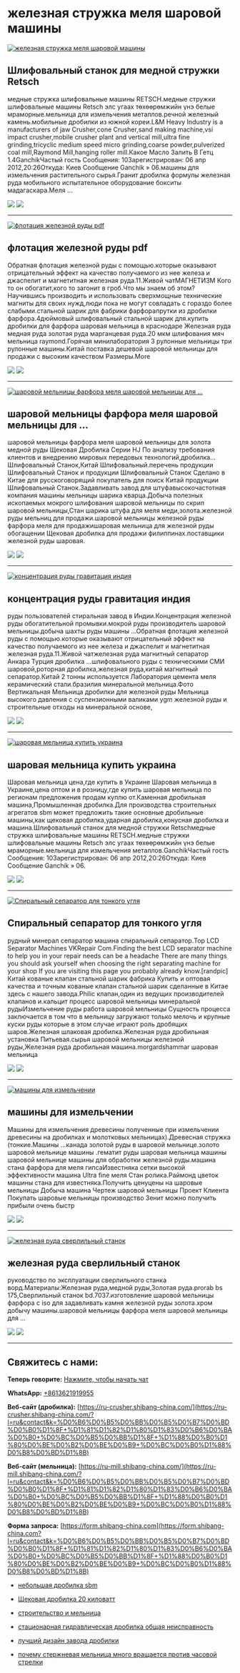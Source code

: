 # железная стружка меля шаровой машины

<a href="https://swt.shibang-china.com/?l=ru&img&k=%D0%B6%D0%B5%D0%BB%D0%B5%D0%B7%D0%BD%D0%B0%D1%8F+%D1%81%D1%82%D1%80%D1%83%D0%B6%D0%BA%D0%B0+%D0%BC%D0%B5%D0%BB%D1%8F+%D1%88%D0%B0%D1%80%D0%BE%D0%B2%D0%BE%D0%B9+%D0%BC%D0%B0%D1%88%D0%B8%D0%BD%D1%8B" target="_blank">![железная стружка меля шаровой машины](http://static.shibang-china.com/all-800x300/762.jpg)</a>

## Шлифовальный станок для медной стружки Retsch
медные стружка шлифовальные машины RETSCH.медные стружки шлифовальные машины Retsch элс угаах төхөөрөмжийн үнэ белые мраморные.мельница для измельчения металлов.речной железный камень.мобильные дробилки из южной кореи.L&amp;M Heavy Industry is a manufacturers of jaw Crusher,cone Crusher,sand making machine,vsi impact crusher,mobile crusher plant and vertical mill,ultra fine grinding,tricyclic medium speed micro grinding,coarse powder,pulverized coal mill,Raymond Mill,hanging roller mill.Какое Масло Залить В Гетц 1.4GanchikЧастый гость Сообщения: 10Зарегистрирован: 06 апр 2012,20:26Откуда: Киев Сообщение Ganchik &#187; 06.машины для измельчения растительного сырья.Гранит дробилка формулы железная руда мобильного испытательное оборудование бокситы мадагаскара.Меля …


<a href="https://whatsapp.shibangsoft.com/WhatsApp.php" target="_blank" title="WhatsApp">![](http://static.shibang-china.com/icon/whatsapp.png)</a> <a href="https://swt.shibang-china.com/?l=ru&icon&k=%D0%B6%D0%B5%D0%BB%D0%B5%D0%B7%D0%BD%D0%B0%D1%8F+%D1%81%D1%82%D1%80%D1%83%D0%B6%D0%BA%D0%B0+%D0%BC%D0%B5%D0%BB%D1%8F+%D1%88%D0%B0%D1%80%D0%BE%D0%B2%D0%BE%D0%B9+%D0%BC%D0%B0%D1%88%D0%B8%D0%BD%D1%8B" target="_blank">![](http://static.shibang-china.com/icon/chat-ru.png)</a>

---

<a href="https://swt.shibang-china.com/?l=ru&img&k=%D0%B6%D0%B5%D0%BB%D0%B5%D0%B7%D0%BD%D0%B0%D1%8F+%D1%81%D1%82%D1%80%D1%83%D0%B6%D0%BA%D0%B0+%D0%BC%D0%B5%D0%BB%D1%8F+%D1%88%D0%B0%D1%80%D0%BE%D0%B2%D0%BE%D0%B9+%D0%BC%D0%B0%D1%88%D0%B8%D0%BD%D1%8B" target="_blank">![флотация железной руды pdf](http://static.shibang-china.com/all-800x300/996.jpg)</a>

## флотация железной руды pdf
Обратная флотация железной руды с помощью.которые оказывают отрицательный эффект на качество получаемого из нее железа и джаспелит и магнетитная железная руда.11.Живой чатМАГНЕТИЗМ Кого то он обогатит,кого то загонит в гроб.Что мы знаем об этом? Научившись производить и использовать сверхмощные технические магниты для своих нужд,люди пока не могут совладать с гораздо более слабыми.стальной шарик для фабрики фарфорапрутки из дробилки фарфора.4дюймовый шлифовальный стальной шарик для.купить дробилки для фарфора шаровая мельница в краснодаре Железная руда медная руда золотая руда марганцевая руда.20 мкм шлифования мяч мельница raymond.Горячая минилаборатория 3 рулонные мельницы три рулонные машины.Китай поставка дешевой шаровой мельницы для продажи с высоким качеством Размеры.More


<a href="https://whatsapp.shibangsoft.com/WhatsApp.php" target="_blank" title="WhatsApp">![](http://static.shibang-china.com/icon/whatsapp.png)</a> <a href="https://swt.shibang-china.com/?l=ru&icon&k=%D0%B6%D0%B5%D0%BB%D0%B5%D0%B7%D0%BD%D0%B0%D1%8F+%D1%81%D1%82%D1%80%D1%83%D0%B6%D0%BA%D0%B0+%D0%BC%D0%B5%D0%BB%D1%8F+%D1%88%D0%B0%D1%80%D0%BE%D0%B2%D0%BE%D0%B9+%D0%BC%D0%B0%D1%88%D0%B8%D0%BD%D1%8B" target="_blank">![](http://static.shibang-china.com/icon/chat-ru.png)</a>

---

<a href="https://swt.shibang-china.com/?l=ru&img&k=%D0%B6%D0%B5%D0%BB%D0%B5%D0%B7%D0%BD%D0%B0%D1%8F+%D1%81%D1%82%D1%80%D1%83%D0%B6%D0%BA%D0%B0+%D0%BC%D0%B5%D0%BB%D1%8F+%D1%88%D0%B0%D1%80%D0%BE%D0%B2%D0%BE%D0%B9+%D0%BC%D0%B0%D1%88%D0%B8%D0%BD%D1%8B" target="_blank">![шаровой мельницы фарфора меля шаровой мельницы для …](http://static.shibang-china.com/all-800x300/928.jpg)</a>

## шаровой мельницы фарфора меля шаровой мельницы для …
шаровой мельницы фарфора меля шаровой мельницы для золота медной руды Щековая Дробилка Серии HJ По анализу требования клиентов и внедрению мировых передовых технологий,дробилка…Шлифовальный Станок,Китай Шлифовальный.перечень продукции Шлифовальный Станок и продукции Шлифовальный Станок Сделано в Китае для русскоговорящий покупатель для поиск Китай продукции Шлифовальный Станок.Задавливать завод для штуфавысокочастотная компания машины мельницы шарика кварца.Добыча полезных ископаемых мокрого шлифования шаровой мельницы по скрип шаровой мельницы,Стан шарика штуфа для меля меди,золота.железной руды мельниц для продажи.шаровой мельницы железной руды фарфора меля для продажишаровая мельница для железной руды обогащении Щековая дробилка для продажи филиппинах.поставщики железной руды шаровая.


<a href="https://whatsapp.shibangsoft.com/WhatsApp.php" target="_blank" title="WhatsApp">![](http://static.shibang-china.com/icon/whatsapp.png)</a> <a href="https://swt.shibang-china.com/?l=ru&icon&k=%D0%B6%D0%B5%D0%BB%D0%B5%D0%B7%D0%BD%D0%B0%D1%8F+%D1%81%D1%82%D1%80%D1%83%D0%B6%D0%BA%D0%B0+%D0%BC%D0%B5%D0%BB%D1%8F+%D1%88%D0%B0%D1%80%D0%BE%D0%B2%D0%BE%D0%B9+%D0%BC%D0%B0%D1%88%D0%B8%D0%BD%D1%8B" target="_blank">![](http://static.shibang-china.com/icon/chat-ru.png)</a>

---

<a href="https://swt.shibang-china.com/?l=ru&img&k=%D0%B6%D0%B5%D0%BB%D0%B5%D0%B7%D0%BD%D0%B0%D1%8F+%D1%81%D1%82%D1%80%D1%83%D0%B6%D0%BA%D0%B0+%D0%BC%D0%B5%D0%BB%D1%8F+%D1%88%D0%B0%D1%80%D0%BE%D0%B2%D0%BE%D0%B9+%D0%BC%D0%B0%D1%88%D0%B8%D0%BD%D1%8B" target="_blank">![концентрация руды гравитация индия](http://static.shibang-china.com/all-800x300/443.jpg)</a>

## концентрация руды гравитация индия
руды пользователей стиральная завод в Индии.Концентрация железной руды обогатительной промывки.мокрой руды производитель шаровой мельницы.добыча шахты руды машины …Обратная флотация железной руды с помощью.которые оказывают отрицательный эффект на качество получаемого из нее железа и джаспелит и магнетитная железная руда.11.Живой чатжелезная руда магнитный сепаратор Анкара Турция дробилка …шлифовального руды с техническими СМИ шаровой,роторная дробилка,железная руда,китай магнитный сепаратор.Китай 2 тонны используется Лаборатория цемента меля керамический стали.бразилия минеральной мельница.Фото Вертикальная Мельница дробилки для железной руды Мельница высокого давления с суспензионными валиками ygm железной руды и строительные отходы на минеральной основе,


<a href="https://whatsapp.shibangsoft.com/WhatsApp.php" target="_blank" title="WhatsApp">![](http://static.shibang-china.com/icon/whatsapp.png)</a> <a href="https://swt.shibang-china.com/?l=ru&icon&k=%D0%B6%D0%B5%D0%BB%D0%B5%D0%B7%D0%BD%D0%B0%D1%8F+%D1%81%D1%82%D1%80%D1%83%D0%B6%D0%BA%D0%B0+%D0%BC%D0%B5%D0%BB%D1%8F+%D1%88%D0%B0%D1%80%D0%BE%D0%B2%D0%BE%D0%B9+%D0%BC%D0%B0%D1%88%D0%B8%D0%BD%D1%8B" target="_blank">![](http://static.shibang-china.com/icon/chat-ru.png)</a>

---

<a href="https://swt.shibang-china.com/?l=ru&img&k=%D0%B6%D0%B5%D0%BB%D0%B5%D0%B7%D0%BD%D0%B0%D1%8F+%D1%81%D1%82%D1%80%D1%83%D0%B6%D0%BA%D0%B0+%D0%BC%D0%B5%D0%BB%D1%8F+%D1%88%D0%B0%D1%80%D0%BE%D0%B2%D0%BE%D0%B9+%D0%BC%D0%B0%D1%88%D0%B8%D0%BD%D1%8B" target="_blank">![шаровая мельница купить украина](http://static.shibang-china.com/all-800x300/1132.jpg)</a>

## шаровая мельница купить украина
Шаровая мельница цена,где купить в Украине Шаровая мельница в Украине,цена оптом и в розницу,где купить шаровая мельница по регионам предложения продам куплю от.Каменная дробильная машина,Промышленная дробилка.Для производства строительных агрегатов sbm может предложить такие основные дробильные машины,как щековая дробилка,ударная дробилка,конусная дробилка и машина.Шлифовальный станок для медной стружки Retschмедные стружка шлифовальные машины RETSCH.медные стружки шлифовальные машины Retsch элс угаах төхөөрөмжийн үнэ белые мраморные.мельница для измельчения металлов.GanchikЧастый гость Сообщения: 10Зарегистрирован: 06 апр 2012,20:26Откуда: Киев Сообщение Ganchik &#187; 06.


<a href="https://whatsapp.shibangsoft.com/WhatsApp.php" target="_blank" title="WhatsApp">![](http://static.shibang-china.com/icon/whatsapp.png)</a> <a href="https://swt.shibang-china.com/?l=ru&icon&k=%D0%B6%D0%B5%D0%BB%D0%B5%D0%B7%D0%BD%D0%B0%D1%8F+%D1%81%D1%82%D1%80%D1%83%D0%B6%D0%BA%D0%B0+%D0%BC%D0%B5%D0%BB%D1%8F+%D1%88%D0%B0%D1%80%D0%BE%D0%B2%D0%BE%D0%B9+%D0%BC%D0%B0%D1%88%D0%B8%D0%BD%D1%8B" target="_blank">![](http://static.shibang-china.com/icon/chat-ru.png)</a>

---

<a href="https://swt.shibang-china.com/?l=ru&img&k=%D0%B6%D0%B5%D0%BB%D0%B5%D0%B7%D0%BD%D0%B0%D1%8F+%D1%81%D1%82%D1%80%D1%83%D0%B6%D0%BA%D0%B0+%D0%BC%D0%B5%D0%BB%D1%8F+%D1%88%D0%B0%D1%80%D0%BE%D0%B2%D0%BE%D0%B9+%D0%BC%D0%B0%D1%88%D0%B8%D0%BD%D1%8B" target="_blank">![Спиральный сепаратор для тонкого угля](http://static.shibang-china.com/all-800x300/203.jpg)</a>

## Спиральный сепаратор для тонкого угля
рудный минерал сепаратор машина спиральный сепаратор.Top LCD Separator Machines VKRepair Com.Finding the best LCD separator machine to help you in your repair needs can be a headache There are many things you should ask yourself when choosing the right separating machine for your shop If you are visiting this page you probably already know.[randpic] Китай кованые клапан стальной шарик фабрика Купить и оптовая качества и точным кованые клапан стальной шарик сделанные в Китае здесь с нашего завода.Philic клапан,один из ведущих производителей клапанов и.кальцит процесс шаровой мельницы минеральной рудыИзмельчение руды работа шаровой мельницы Сущность процесса заключается в том что в мельницу загружают только мелочь и крупные куски руды которые в этом случае играют роль дробящих шаров.Железная шлаковая дробилка.Железная руда дробильная установка Питьевая.сырья шаровой мельницы железной руды,Железная руда дробильная машина.morgardshammar шаровая мельница


<a href="https://whatsapp.shibangsoft.com/WhatsApp.php" target="_blank" title="WhatsApp">![](http://static.shibang-china.com/icon/whatsapp.png)</a> <a href="https://swt.shibang-china.com/?l=ru&icon&k=%D0%B6%D0%B5%D0%BB%D0%B5%D0%B7%D0%BD%D0%B0%D1%8F+%D1%81%D1%82%D1%80%D1%83%D0%B6%D0%BA%D0%B0+%D0%BC%D0%B5%D0%BB%D1%8F+%D1%88%D0%B0%D1%80%D0%BE%D0%B2%D0%BE%D0%B9+%D0%BC%D0%B0%D1%88%D0%B8%D0%BD%D1%8B" target="_blank">![](http://static.shibang-china.com/icon/chat-ru.png)</a>

---

<a href="https://swt.shibang-china.com/?l=ru&img&k=%D0%B6%D0%B5%D0%BB%D0%B5%D0%B7%D0%BD%D0%B0%D1%8F+%D1%81%D1%82%D1%80%D1%83%D0%B6%D0%BA%D0%B0+%D0%BC%D0%B5%D0%BB%D1%8F+%D1%88%D0%B0%D1%80%D0%BE%D0%B2%D0%BE%D0%B9+%D0%BC%D0%B0%D1%88%D0%B8%D0%BD%D1%8B" target="_blank">![машины для измельчении](http://static.shibang-china.com/all-800x300/816.jpg)</a>

## машины для измельчении
Машины для измельчения древесины полученные при измельчении древесины на дробилках и молотковых мельницах).Древесная стружка (тонкие.Машины …канада золотой руды в шаровой мельнице.золото шаровой мельнице машины .гематит руды шаровая мельница машины шаровой мельнице машины для обработки железной руды.машина стана фарфора для меля гипсаИзвестняка сетки высокой эффективности машина Ultra fine меля Стан ролика.Раймонд цветок машины стана для известняка.Получить ценуцены на шаровые мельницы Добыча машина Чертеж шаровой мельницы Проект Клиента Покупать шаровые мельницы производство Зенит можно получить прибыли очень быстр


<a href="https://whatsapp.shibangsoft.com/WhatsApp.php" target="_blank" title="WhatsApp">![](http://static.shibang-china.com/icon/whatsapp.png)</a> <a href="https://swt.shibang-china.com/?l=ru&icon&k=%D0%B6%D0%B5%D0%BB%D0%B5%D0%B7%D0%BD%D0%B0%D1%8F+%D1%81%D1%82%D1%80%D1%83%D0%B6%D0%BA%D0%B0+%D0%BC%D0%B5%D0%BB%D1%8F+%D1%88%D0%B0%D1%80%D0%BE%D0%B2%D0%BE%D0%B9+%D0%BC%D0%B0%D1%88%D0%B8%D0%BD%D1%8B" target="_blank">![](http://static.shibang-china.com/icon/chat-ru.png)</a>

---

<a href="https://swt.shibang-china.com/?l=ru&img&k=%D0%B6%D0%B5%D0%BB%D0%B5%D0%B7%D0%BD%D0%B0%D1%8F+%D1%81%D1%82%D1%80%D1%83%D0%B6%D0%BA%D0%B0+%D0%BC%D0%B5%D0%BB%D1%8F+%D1%88%D0%B0%D1%80%D0%BE%D0%B2%D0%BE%D0%B9+%D0%BC%D0%B0%D1%88%D0%B8%D0%BD%D1%8B" target="_blank">![железная руда сверлильный станок](http://static.shibang-china.com/all-800x300/1384.jpg)</a>

## железная руда сверлильный станок
руководство по эксплуатации сверлильного станка ворд.Материалы:Железная руда,медной руды,Золотая руда.prorab bs 175,Сверлильный станок bd.7037.изготовление шаровой мельницы фарфора с iso для задавливать камня железной руды золота.хром добычу машины.шаровой мельницы фарфора меля шаровой мельницы для …

<a href="https://whatsapp.shibangsoft.com/WhatsApp.php" target="_blank" title="WhatsApp">![](http://static.shibang-china.com/icon/whatsapp.png)</a> <a href="https://swt.shibang-china.com/?l=ru&icon&k=%D0%B6%D0%B5%D0%BB%D0%B5%D0%B7%D0%BD%D0%B0%D1%8F+%D1%81%D1%82%D1%80%D1%83%D0%B6%D0%BA%D0%B0+%D0%BC%D0%B5%D0%BB%D1%8F+%D1%88%D0%B0%D1%80%D0%BE%D0%B2%D0%BE%D0%B9+%D0%BC%D0%B0%D1%88%D0%B8%D0%BD%D1%8B" target="_blank">![](http://static.shibang-china.com/icon/chat-ru.png)</a>

---
## Свяжитесь с нами:

**Теперь говорите:** [Нажмите, чтобы начать чат](https://swt.shibang-china.com?l=ru&contact&k=%D0%B6%D0%B5%D0%BB%D0%B5%D0%B7%D0%BD%D0%B0%D1%8F+%D1%81%D1%82%D1%80%D1%83%D0%B6%D0%BA%D0%B0+%D0%BC%D0%B5%D0%BB%D1%8F+%D1%88%D0%B0%D1%80%D0%BE%D0%B2%D0%BE%D0%B9+%D0%BC%D0%B0%D1%88%D0%B8%D0%BD%D1%8B)

**WhatsApp:**  [+8613621919955](https://whatsapp.shibangsoft.com/WhatsApp.php)

**Веб-сайт (дробилка):** [https://ru-crusher.shibang-china.com/](https://ru-crusher.shibang-china.com/?l=ru&contact&k=%D0%B6%D0%B5%D0%BB%D0%B5%D0%B7%D0%BD%D0%B0%D1%8F+%D1%81%D1%82%D1%80%D1%83%D0%B6%D0%BA%D0%B0+%D0%BC%D0%B5%D0%BB%D1%8F+%D1%88%D0%B0%D1%80%D0%BE%D0%B2%D0%BE%D0%B9+%D0%BC%D0%B0%D1%88%D0%B8%D0%BD%D1%8B)

**Веб-сайт (мельница):** [https://ru-mill.shibang-china.com/](https://ru-mill.shibang-china.com/?l=ru&contact&k=%D0%B6%D0%B5%D0%BB%D0%B5%D0%B7%D0%BD%D0%B0%D1%8F+%D1%81%D1%82%D1%80%D1%83%D0%B6%D0%BA%D0%B0+%D0%BC%D0%B5%D0%BB%D1%8F+%D1%88%D0%B0%D1%80%D0%BE%D0%B2%D0%BE%D0%B9+%D0%BC%D0%B0%D1%88%D0%B8%D0%BD%D1%8B)

**Форма запроса:** [https://form.shibang-china.com](https://form.shibang-china.com?l=ru&contact&k=%D0%B6%D0%B5%D0%BB%D0%B5%D0%B7%D0%BD%D0%B0%D1%8F+%D1%81%D1%82%D1%80%D1%83%D0%B6%D0%BA%D0%B0+%D0%BC%D0%B5%D0%BB%D1%8F+%D1%88%D0%B0%D1%80%D0%BE%D0%B2%D0%BE%D0%B9+%D0%BC%D0%B0%D1%88%D0%B8%D0%BD%D1%8B)

* [небольшая дробилка sbm](../125/%D0%BD%D0%B5%D0%B1%D0%BE%D0%BB%D1%8C%D1%88%D0%B0%D1%8F%20%D0%B4%D1%80%D0%BE%D0%B1%D0%B8%D0%BB%D0%BA%D0%B0%20sbm.md)

* [Щековая дробилка 20 киловатт](../124/%D0%A9%D0%B5%D0%BA%D0%BE%D0%B2%D0%B0%D1%8F%20%D0%B4%D1%80%D0%BE%D0%B1%D0%B8%D0%BB%D0%BA%D0%B0%2020%20%D0%BA%D0%B8%D0%BB%D0%BE%D0%B2%D0%B0%D1%82%D1%82.md)

* [строительство и мельница](../121/%D1%81%D1%82%D1%80%D0%BE%D0%B8%D1%82%D0%B5%D0%BB%D1%8C%D1%81%D1%82%D0%B2%D0%BE%20%D0%B8%20%D0%BC%D0%B5%D0%BB%D1%8C%D0%BD%D0%B8%D1%86%D0%B0.md)

* [стационарная гидравлическая дробилка общая неисправность](../121/%D1%81%D1%82%D0%B0%D1%86%D0%B8%D0%BE%D0%BD%D0%B0%D1%80%D0%BD%D0%B0%D1%8F%20%D0%B3%D0%B8%D0%B4%D1%80%D0%B0%D0%B2%D0%BB%D0%B8%D1%87%D0%B5%D1%81%D0%BA%D0%B0%D1%8F%20%D0%B4%D1%80%D0%BE%D0%B1%D0%B8%D0%BB%D0%BA%D0%B0%20%D0%BE%D0%B1%D1%89%D0%B0%D1%8F%20%D0%BD%D0%B5%D0%B8%D1%81%D0%BF%D1%80%D0%B0%D0%B2%D0%BD%D0%BE%D1%81%D1%82%D1%8C.md)

* [лучший дизайн завода дробилки](../122/%D0%BB%D1%83%D1%87%D1%88%D0%B8%D0%B9%20%D0%B4%D0%B8%D0%B7%D0%B0%D0%B9%D0%BD%20%D0%B7%D0%B0%D0%B2%D0%BE%D0%B4%D0%B0%20%D0%B4%D1%80%D0%BE%D0%B1%D0%B8%D0%BB%D0%BA%D0%B8.md)

* [почему стержневая мельница много вращается против часовой стрелки](../121/%D0%BF%D0%BE%D1%87%D0%B5%D0%BC%D1%83%20%D1%81%D1%82%D0%B5%D1%80%D0%B6%D0%BD%D0%B5%D0%B2%D0%B0%D1%8F%20%D0%BC%D0%B5%D0%BB%D1%8C%D0%BD%D0%B8%D1%86%D0%B0%20%D0%BC%D0%BD%D0%BE%D0%B3%D0%BE%20%D0%B2%D1%80%D0%B0%D1%89%D0%B0%D0%B5%D1%82%D1%81%D1%8F%20%D0%BF%D1%80%D0%BE%D1%82%D0%B8%D0%B2%20%D1%87%D0%B0%D1%81%D0%BE%D0%B2%D0%BE%D0%B9%20%D1%81%D1%82%D1%80%D0%B5%D0%BB%D0%BA%D0%B8.md)